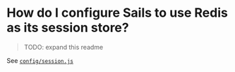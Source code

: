 # How do I configure Sails to use Redis as its session store?

> TODO: expand this readme

See [`config/session.js`](./config/session.js#L33)

